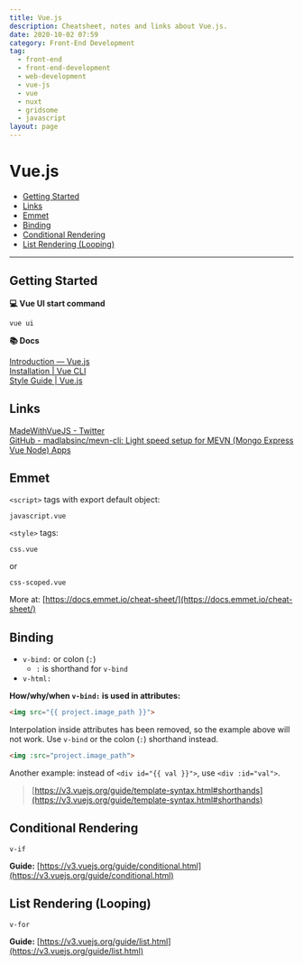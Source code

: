 ```yaml
---
title: Vue.js
description: Cheatsheet, notes and links about Vue.js.
date: 2020-10-02 07:59
category: Front-End Development
tag:
  - front-end
  - front-end-development
  - web-development
  - vue-js
  - vue
  - nuxt
  - gridsome
  - javascript
layout: page
---
```


# Vue.js

- [Getting Started](#getting-started)
- [Links](#links)
- [Emmet](#emmet)
- [Binding](#binding)
- [Conditional Rendering](#conditional-rendering)
- [List Rendering (Looping)](#list-rendering-looping)

- - -

## Getting Started

**💻 Vue UI start command**

```
vue ui
```

**📚 Docs**

[Introduction — Vue.js](https://vuejs.org/v2/guide/#Getting-Started)  
[Installation | Vue CLI](https://cli.vuejs.org/guide/installation.html)  
[Style Guide | Vue.js](https://v3.vuejs.org/style-guide/)  

## Links

[MadeWithVueJS - Twitter](https://twitter.com/MadeWithVueJS)  
[GitHub - madlabsinc/mevn-cli: Light speed setup for MEVN (Mongo Express Vue Node) Apps](https://github.com/madlabsinc/mevn-cli)  

## Emmet

`<script>` tags with export default object:

```
javascript.vue
```

`<style>` tags:

```
css.vue
```

or

```
css-scoped.vue
```

More at: [https://docs.emmet.io/cheat-sheet/](https://docs.emmet.io/cheat-sheet/)

## Binding

- `v-bind:` or colon (`:`)
    - `:` is shorthand for `v-bind`
- `v-html:`

**How/why/when `v-bind:` is used in attributes:**

```html
<img src="{{ project.image_path }}">
```

Interpolation inside attributes has been removed, so the example above will not work. Use `v-bind` or the colon (`:`) shorthand instead.

```html
<img :src="project.image_path">
```

Another example: instead of `<div id="{{ val }}">`, use `<div :id="val">`.

> [https://v3.vuejs.org/guide/template-syntax.html#shorthands](https://v3.vuejs.org/guide/template-syntax.html#shorthands)

## Conditional Rendering

`v-if`

**Guide:** [https://v3.vuejs.org/guide/conditional.html](https://v3.vuejs.org/guide/conditional.html)

## List Rendering (Looping)

`v-for`

**Guide:** [https://v3.vuejs.org/guide/list.html](https://v3.vuejs.org/guide/list.html)
